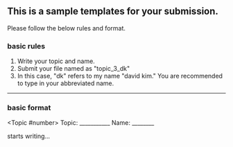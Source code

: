 ## This is a sample templates for your submission.

Please follow the below rules and format.

### basic rules

1. Write your topic and name.
2. Submit your file named as "topic_3_dk"
3. In this case, "dk" refers to my name "david kim." You are recommended to type in your abbreviated name.

--------------------

### basic format

<Topic #number>
Topic: ___________
Name: ________

 starts writing...

